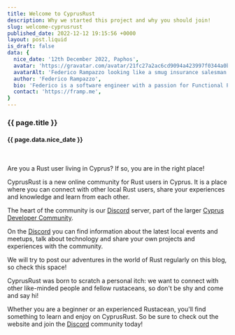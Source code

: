 ```yaml
---
title: Welcome to CyprusRust
description: Why we started this project and why you should join!
slug: welcome-cyprusrust
published_date: 2022-12-12 19:15:56 +0000
layout: post.liquid
is_draft: false
data: {
  nice_date: '12th December 2022, Paphos',
  avatar: 'https://gravatar.com/avatar/21fc27a2ac6cd9094a423997f0344a0b?s=256',
  avatarAlt: 'Federico Rampazzo looking like a smug insurance salesman',
  author: 'Federico Rampazzo',
  bio: 'Federico is a software engineer with a passion for Functional Programming, Category Theory and Strongly Typed languages.',
  contact: 'https://framp.me',
}
---
```


<hgroup>

### {{ page.title }}

#### {{ page.data.nice_date }}

</hgroup>

&nbsp;

Are you a Rust user living in Cyprus? 
If so, you are in the right place!

CyprusRust is a new online community for Rust users in Cyprus. 
It is a place where you can connect with other local Rust users, share your experiences and knowledge and learn from each other.

The heart of the community is our [Discord](https://discord.gg/3xKSyZM4mB) server, part of the larger [Cyprus Developer Community](https://cdc.cy).

On the [Discord](https://discord.gg/3xKSyZM4mB) you can find information about the latest local events and meetups, 
talk about technology and share your own projects and experiences with the community.

We will try to post our adventures in the world of Rust regularly on this blog, so check this space!

CyprusRust was born to scratch a personal itch: we want to connect with other like-minded people and fellow rustaceans, so don't be shy and come and say hi!

Whether you are a beginner or an experienced Rustacean, you'll find something to learn and enjoy on CyprusRust.
So be sure to check out the website and join the [Discord](https://discord.gg/3xKSyZM4mB) community today!